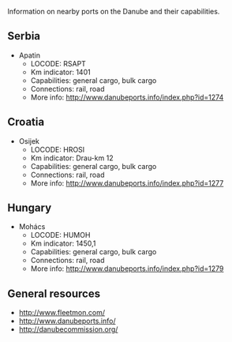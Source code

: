 Information on nearby ports on the Danube and their capabilities.

Serbia
------------
- Apatin
  - LOCODE: RSAPT
  - Km indicator: 1401
  - Capabilities: general cargo, bulk cargo
  - Connections: rail, road
  - More info: http://www.danubeports.info/index.php?id=1274

Croatia
------------
- Osijek
  - LOCODE: HROSI
  - Km indicator: Drau-km 12
  - Capabilities: general cargo, bulk cargo
  - Connections: rail, road
  - More info: http://www.danubeports.info/index.php?id=1277

Hungary
------------
- Mohács
  - LOCODE: HUMOH
  - Km indicator: 1450,1
  - Capabilities: general cargo, bulk cargo
  - Connections: rail, road
  - More info: http://www.danubeports.info/index.php?id=1279
  
General resources
------------
- http://www.fleetmon.com/
- http://www.danubeports.info/
- http://danubecommission.org/
